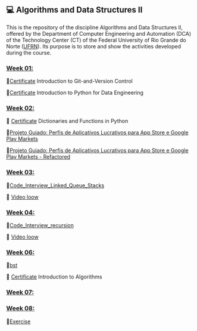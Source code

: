 ## 💻 Algorithms and Data Structures II

This is the repository of the discipline Algorithms and Data Structures II, offered by the Department of Computer Engineering and Automation (DCA) of the Technology Center (CT) of the Federal University of Rio Grande do Norte ([UFRN](https://ufrn.br/)). Its purpose is to store and show the activities developed during the course.

### [Week 01:](https://github.com/mairabrito/data_structure_ii/tree/main/lessons/week_01)
  🔗[Certificate](https://github.com/mairabrito/data_structure_ii/blob/main/lessons/week_01/Introduction-to-Git-and-Version-Control.pdf) Introduction to Git-and-Version Control
  
  🔗[Certificate](https://github.com/mairabrito/data_structure_ii/blob/main/lessons/week_01/Introduction-to-Python-for-Data-Engineering.pdf) Introduction to Python for Data Engineering
  
  ### [Week 02:](https://github.com/mairabrito/data_structure_ii/tree/main/lessons/week_02)
  🔗 [Certificate](https://github.com/mairabrito/data_structure_ii/blob/main/lessons/week_02/Dictionaries-and-Functions-in-Python.pdf) Dictionaries and Functions in Python
   
   🔗[Projeto Guiado: Perfis de Aplicativos Lucrativos para App Store e Google Play Markets](https://github.com/mairabrito/data_structure_ii/blob/main/lessons/week_02/analise_dados_aplicativos_moveis.ipynb)
   
   🔗[Projeto Guiado: Perfis de Aplicativos Lucrativos para App Store e Google Play Markets - Refactored](https://github.com/mairabrito/data_structure_ii/blob/main/lessons/week_02/analise_dados_aplicativos_moveis_refatorado.ipynb)
   
   ### [Week 03:](https://github.com/mairabrito/data_structure_ii/tree/main/lessons/week_03)
   🔗[Code_Interview_Linked_Queue_Stacks](https://github.com/mairabrito/data_structure_ii/blob/main/lessons/week_03/Code_Interview_Linked_Queue_Stacks.ipynb)
           
   🔗 [Video loow](https://www.loom.com/share/80b9bd0130d340c8bba71075267de1b9)
   
   ### [Week 04:](https://github.com/mairabrito/data_structure_ii/tree/main/lessons/week_04)
   🔗[Code_Interview_recursion](https://github.com/mairabrito/data_structure_ii/blob/main/lessons/week_04/Code_Interview_recursion.ipynb)
   
   🔗 [Video loow](https://www.loom.com/share/31feb679afd94e6d871575c12200a606)

  ### [Week 06:](https://github.com/mairabrito/data_structure_ii/tree/main/lessons/week_04)
  🔗[bst](https://github.com/mairabrito/data_structure_ii/blob/main/lessons/week_06/Week_06_bst.ipynb)
  
  🔗 [Certificate](https://github.com/mairabrito/data_structure_ii/blob/main/lessons/week_06/Introduction_to_algorithms.pdf) Introduction to Algorithms

  ### [Week 07:](https://github.com/mairabrito/data_structure_ii/tree/main/lessons/week_07)
  
  ### [Week 08:](https://github.com/mairabrito/data_structure_ii/tree/main/lessons/week_04)
  🔗[Exercise](https://github.com/mairabrito/data_structure_ii/blob/main/lessons/week_08/exercise.ipynb)